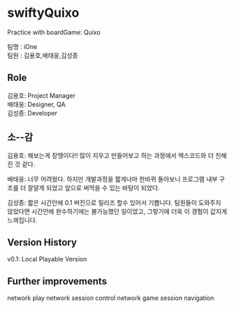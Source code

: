 # swiftyQuixo
Practice with boardGame: Quixo 

팀명 : iOne   
팀원 : 김용호,배태웅,김성종  

## Role
김용호: Project Manager    
배태웅: Designer, QA     
김성종: Developer

## 소--감
김용호: 해보는게 장땡이다!! 많이 지우고 만들어보고 하는 과정에서 엑스코드와 더 친해진 것 같다.  
 
배태웅: 너무 어려웠다. 하지만 개발과정을 짧게나마 한바퀴 돌아보니 프로그램 내부 구조를 더 잘알게 되었고 앞으로 써먹을 수 있는 바탕이 되었다.    

김성종: 짧은 시간안에 0.1 버전으로 릴리즈 할수 있어서 기쁩니다. 팀원들이 도와주지 않았다면 시간안에 완수하기에는 불가능했던 일이었고, 그렇기에 더욱 이 경험이 값지게 느껴집니다.


## Version History
v0.1: Local Playable Version

## Further improvements
network play
network session control
network game session navigation

